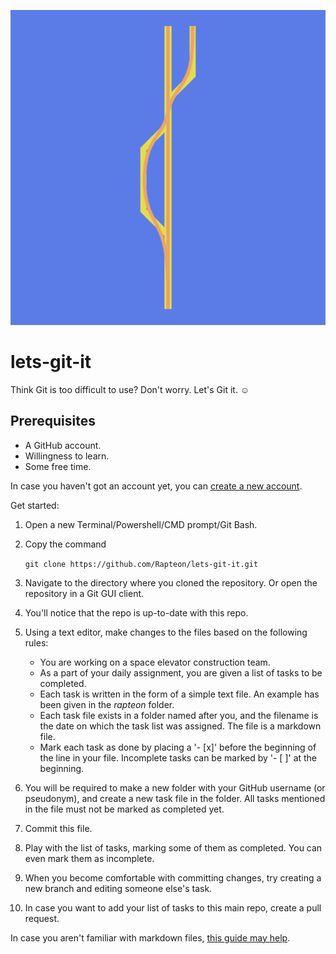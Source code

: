 ![repository icon](images/gitbranch.png)
# lets-git-it
Think Git is too difficult to use? Don't worry. Let's Git it. ☺

## Prerequisites
* A GitHub account.
* Willingness to learn.
* Some free time.

In case you haven't got an account yet, you can [create a new account](https://github.com/join).

Get started:
1. Open a new Terminal/Powershell/CMD prompt/Git Bash.
2. Copy the command

	`git clone https://github.com/Rapteon/lets-git-it.git`
3. Navigate to the directory where you cloned the repository. Or open the repository in a Git GUI client.
4. You'll notice that the repo is up-to-date with this repo.
5. Using a text editor, make changes to the files based on the following rules:
   - You are working on a space elevator construction team.
   - As a part of your daily assignment, you are given a list of tasks to be completed.
   - Each task is written in the form of a simple text file. An example has been given in the *rapteon* folder.
   - Each task file exists in a folder named after you, and the filename is the date on which the task list was assigned. The file is a markdown file.
   - Mark each task as done by placing a '- [x]' before the beginning of the line in your file. Incomplete tasks can be marked by '- [ ]' at the beginning.
6. You will be required to make a new folder with your GitHub username (or pseudonym), and create a new task file in the folder. All tasks mentioned in the file must not be marked as completed yet.
7. Commit this file.
8. Play with the list of tasks, marking some of them as completed. You can even mark them as incomplete.
9. When you become comfortable with committing changes, try creating a new branch and editing someone else's task.
10. In case you want to add your list of tasks to this main repo, create a pull request.

In case you aren't familiar with markdown files, [this guide may help](https://www.markdownguide.org/basic-syntax).
